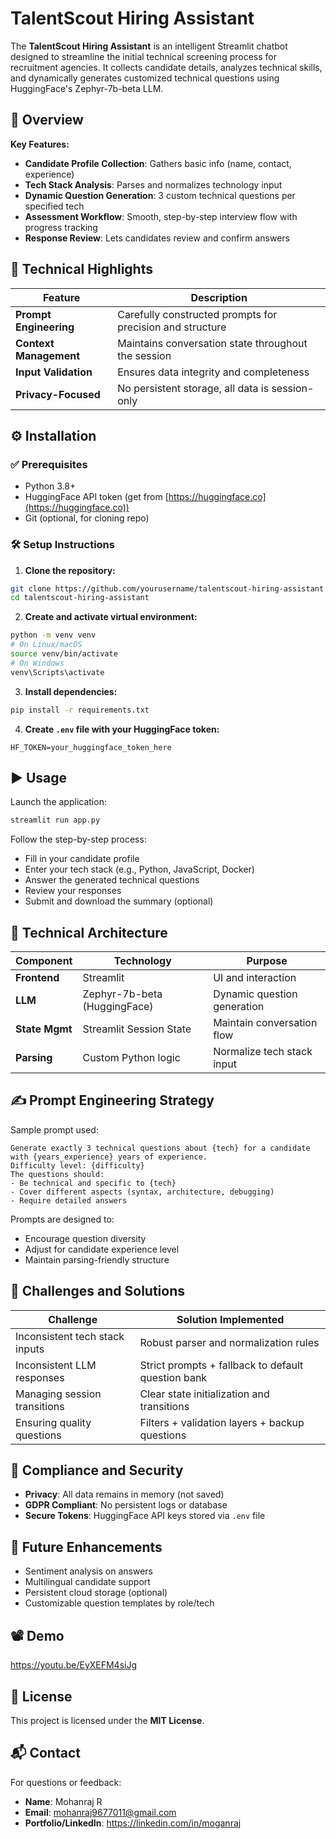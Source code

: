 
# TalentScout Hiring Assistant 

The **TalentScout Hiring Assistant** is an intelligent Streamlit chatbot designed to streamline the initial technical screening process for recruitment agencies. It collects candidate details, analyzes technical skills, and dynamically generates customized technical questions using HuggingFace's Zephyr-7b-beta LLM.

## 🚀 Overview

**Key Features:**

- **Candidate Profile Collection**: Gathers basic info (name, contact, experience)
- **Tech Stack Analysis**: Parses and normalizes technology input
- **Dynamic Question Generation**: 3 custom technical questions per specified tech
- **Assessment Workflow**: Smooth, step-by-step interview flow with progress tracking
- **Response Review**: Lets candidates review and confirm answers

## 🧠 Technical Highlights

| Feature              | Description                                               |
|---------------------|-----------------------------------------------------------|
| **Prompt Engineering** | Carefully constructed prompts for precision and structure |
| **Context Management** | Maintains conversation state throughout the session       |
| **Input Validation**   | Ensures data integrity and completeness                  |
| **Privacy-Focused**    | No persistent storage, all data is session-only          |

## ⚙️ Installation

### ✅ Prerequisites

- Python 3.8+
- HuggingFace API token (get from [https://huggingface.co](https://huggingface.co))
- Git (optional, for cloning repo)

### 🛠 Setup Instructions

1. **Clone the repository:**

```bash
git clone https://github.com/yourusername/talentscout-hiring-assistant.git
cd talentscout-hiring-assistant
```

2. **Create and activate virtual environment:**

```bash
python -m venv venv
# On Linux/macOS
source venv/bin/activate
# On Windows
venv\Scripts\activate
```

3. **Install dependencies:**

```bash
pip install -r requirements.txt
```

4. **Create `.env` file with your HuggingFace token:**

```env
HF_TOKEN=your_huggingface_token_here
```

## ▶️ Usage

Launch the application:

```bash
streamlit run app.py
```

Follow the step-by-step process:

- Fill in your candidate profile
- Enter your tech stack (e.g., Python, JavaScript, Docker)
- Answer the generated technical questions
- Review your responses
- Submit and download the summary (optional)

## 🧱 Technical Architecture

| Component      | Technology               | Purpose                        |
|----------------|--------------------------|--------------------------------|
| **Frontend**   | Streamlit                | UI and interaction             |
| **LLM**        | Zephyr-7b-beta (HuggingFace) | Dynamic question generation    |
| **State Mgmt** | Streamlit Session State  | Maintain conversation flow     |
| **Parsing**    | Custom Python logic      | Normalize tech stack input     |

## ✍️ Prompt Engineering Strategy

Sample prompt used:

```
Generate exactly 3 technical questions about {tech} for a candidate with {years_experience} years of experience.
Difficulty level: {difficulty}
The questions should:
- Be technical and specific to {tech}
- Cover different aspects (syntax, architecture, debugging)
- Require detailed answers
```

Prompts are designed to:

- Encourage question diversity
- Adjust for candidate experience level
- Maintain parsing-friendly structure

## 🧩 Challenges and Solutions

| Challenge                        | Solution Implemented                             |
|----------------------------------|--------------------------------------------------|
| Inconsistent tech stack inputs   | Robust parser and normalization rules            |
| Inconsistent LLM responses       | Strict prompts + fallback to default question bank|
| Managing session transitions     | Clear state initialization and transitions       |
| Ensuring quality questions       | Filters + validation layers + backup questions   |

## 🔐 Compliance and Security

- **Privacy**: All data remains in memory (not saved)
- **GDPR Compliant**: No persistent logs or database
- **Secure Tokens**: HuggingFace API keys stored via `.env` file

## 🔮 Future Enhancements

- Sentiment analysis on answers
- Multilingual candidate support
- Persistent cloud storage (optional)
- Customizable question templates by role/tech

## 📽️ Demo

https://youtu.be/EyXEFM4siJg

## 📄 License

This project is licensed under the **MIT License**.

## 📬 Contact

For questions or feedback:

- **Name**: Mohanraj R 
- **Email**: mohanraj9677011@gmail.com  
- **Portfolio/LinkedIn**: https://linkedin.com/in/moganraj


